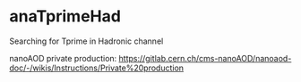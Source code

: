 # anaTprimeHad
Searching for Tprime in Hadronic channel

nanoAOD private production: https://gitlab.cern.ch/cms-nanoAOD/nanoaod-doc/-/wikis/Instructions/Private%20production
